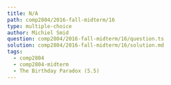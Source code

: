 ```yaml
---
title: N/A
path: comp2804/2016-fall-midterm/16
type: multiple-choice
author: Michiel Smid
question: comp2804/2016-fall-midterm/16/question.ts
solution: comp2804/2016-fall-midterm/16/solution.md
tags:
  - comp2804
  - comp2804-midterm
  - The Birthday Paradox (5.5)
---
```

